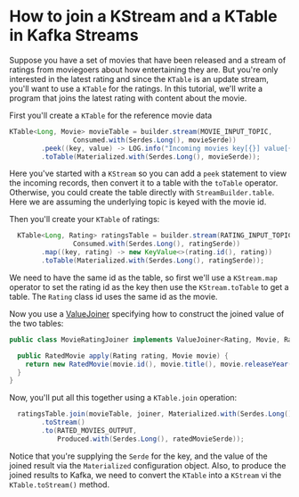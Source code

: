 <!-- title: How to join a KTable and a KTable in Kafka Streams -->
<!-- description: In this tutorial, learn how to join a KTable and a KTable in Kafka Streams, with step-by-step instructions and supporting code. -->

# How to join a KStream and a KTable in Kafka Streams

Suppose you have a set of movies that have been released and a stream of ratings from moviegoers about how entertaining they are.  But you're only interested in the latest rating and since the `KTable` is an update stream, you'll want to use a `KTable` for the ratings.   In this tutorial, we'll write a program that joins the latest rating with content about the movie.

First you'll create a `KTable` for the reference movie data
```java
KTable<Long, Movie> movieTable = builder.stream(MOVIE_INPUT_TOPIC,
                Consumed.with(Serdes.Long(), movieSerde))
        .peek((key, value) -> LOG.info("Incoming movies key[{}] value[{}]", key, value))
        .toTable(Materialized.with(Serdes.Long(), movieSerde));
```
Here you've started with a `KStream` so you can add a `peek` statement to view the incoming records, then convert it to a table with the `toTable` operator.  Otherwise, you could create the table directly with `StreamBuilder.table`.  Here we are assuming the underlying topic is keyed with the movie id.

Then you'll create your `KTable` of ratings:
```java
  KTable<Long, Rating> ratingsTable = builder.stream(RATING_INPUT_TOPIC,
                Consumed.with(Serdes.Long(), ratingSerde))
        .map((key, rating) -> new KeyValue<>(rating.id(), rating))
        .toTable(Materialized.with(Serdes.Long(), ratingSerde));
```
We need to have the same id as the table, so first we'll use a `KStream.map` operator to set the rating id as the key then use the `KStream.toTable` to get a table.  The `Rating` class id uses the same id as the movie.

Now you use a [ValueJoiner](https://kafka.apache.org/36/javadoc/org/apache/kafka/streams/kstream/ValueJoiner.html) specifying how to construct the joined value of the two tables:

```java
public class MovieRatingJoiner implements ValueJoiner<Rating, Movie, RatedMovie> {

  public RatedMovie apply(Rating rating, Movie movie) {
    return new RatedMovie(movie.id(), movie.title(), movie.releaseYear(), rating.rating());
  }
}
```
Now, you'll put all this together using a `KTable.join` operation:

```java
  ratingsTable.join(movieTable, joiner, Materialized.with(Serdes.Long(), ratedMovieSerde))
        .toStream()
        .to(RATED_MOVIES_OUTPUT,
            Produced.with(Serdes.Long(), ratedMovieSerde));
```
Notice that you're supplying the `Serde` for the key, and the value of the joined result via the `Materialized` configuration object.
Also, to produce the joined results to Kafka, we need to convert the `KTable` into a `KStream` vi the `KTable.toStream()` method.







